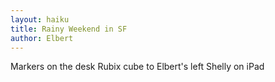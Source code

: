 ```yaml
---
layout: haiku
title: Rainy Weekend in SF
author: Elbert
---
```


Markers on the desk
Rubix cube to Elbert's left
Shelly on iPad